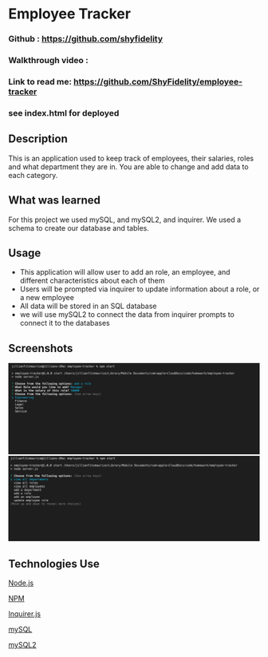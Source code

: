 # Employee Tracker

### Github : https://github.com/shyfidelity

### Walkthrough video : 
### Link to read me: https://github.com/ShyFidelity/employee-tracker
### see index.html for deployed 

## Description
This is an application used to keep track of employees, their salaries, roles and what department they are in. You are able to change and add data to each category. 

## What was learned
For this project we used mySQL, and mySQL2, and inquirer. We used a schema to create our database and tables. 


## Usage
- This application will allow user to add an role, an employee, and different characteristics about each of them
- Users will be prompted via inquirer to update information about a role, or a new employee 
- All data will be stored in an SQL database  
- we will use mySQL2 to connect the data from inquirer prompts to connect it to the databases 



## Screenshots
![](./assets/employeeSS1.png)
![](./assets/employeeSS2.png)


## Technologies Use
<p><a href="https://nodejs.org/">Node.js</a></p>
<p><a href="https://www.npmjs.com/">NPM</a></p>
<p><a href="https://www.npmjs.com/package/inquirer">Inquirer.js</a></p>
<p><a href="https://www.mysql.com/">mySQL</a></p>
<p><a href="https://www.npmjs.com/package/mysql2">mySQL2</a></p>

